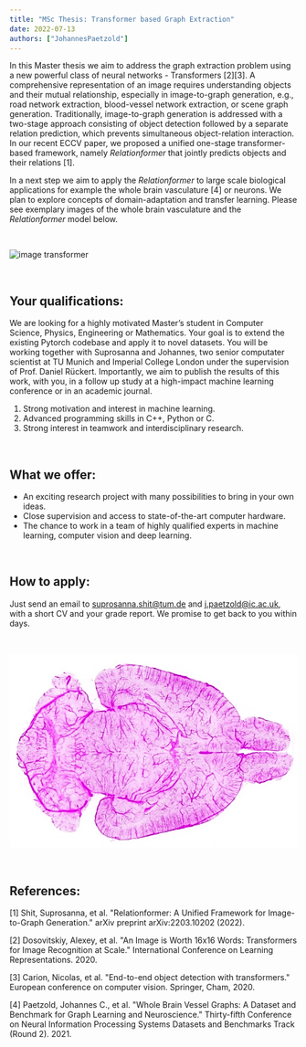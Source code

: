 ```yaml
---
title: "MSc Thesis: Transformer based Graph Extraction"
date: 2022-07-13
authors: ["JohannesPaetzold"]
---
```


In this Master thesis we aim to address the graph extraction problem using a new powerful class of neural networks - Transformers [2][3]. A comprehensive representation of an image requires understanding objects and their mutual relationship, especially in image-to-graph generation, e.g., road network extraction, blood-vessel network extraction, or scene graph generation. 
Traditionally, image-to-graph generation is addressed with a two-stage approach consisting of object detection followed by a separate relation prediction, which prevents simultaneous object-relation interaction. In our recent ECCV paper, we proposed a unified one-stage transformer-based framework, namely *Relationformer* that jointly predicts objects and their relations [1]. 

In a next step we aim to apply the *Relationformer* to large scale biological applications for example the whole brain vasculature [4] or neurons. We plan to explore concepts of domain-adaptation and transfer learning. Please see exemplary images of the whole brain vasculature and the *Relationformer* model below.

<br/>

![image transformer](./relationformer.png)

<br/>

## Your qualifications:

We are looking for a highly motivated Master’s student in Computer Science, Physics, Engineering or Mathematics. Your goal is to extend the existing Pytorch codebase and apply it to novel datasets. You will be working together with Suprosanna and Johannes, two senior computater scientist at TU Munich and Imperial College London under the supervision of Prof. Daniel Rückert. Importantly, we aim to publish the results of this work, with you, in a follow up study at a high-impact machine learning conference or in an academic journal. 

1. Strong motivation and interest in machine learning. 
2. Advanced programming skills in C++, Python or C.  
3. Strong interest in teamwork and interdisciplinary research. 

<br/>

## What we offer:

- An exciting research project with many possibilities to bring in your own ideas.
- Close supervision and access to state-of-the-art computer hardware.
- The chance to work in a team of highly qualified experts in machine learning, computer vision and deep learning.

<br/>

## How to apply:

Just send an email to suprosanna.shit@tum.de and j.paetzold@ic.ac.uk, with a short CV and your grade report. We promise to get back to you within days. 

<br/>

![image vessel](./vessels.png)

<br/>

## References:

[1] Shit, Suprosanna, et al. "Relationformer: A Unified Framework for Image-to-Graph Generation." arXiv preprint arXiv:2203.10202 (2022).

[2] Dosovitskiy, Alexey, et al. "An Image is Worth 16x16 Words: Transformers for Image Recognition at Scale." International Conference on Learning Representations. 2020.

[3] Carion, Nicolas, et al. "End-to-end object detection with transformers." European conference on computer vision. Springer, Cham, 2020.

[4] Paetzold, Johannes C., et al. "Whole Brain Vessel Graphs: A Dataset and Benchmark for Graph Learning and Neuroscience." Thirty-fifth Conference on Neural Information Processing Systems Datasets and Benchmarks Track (Round 2). 2021.
<br/>